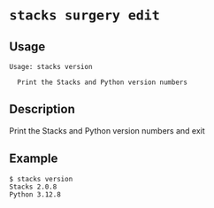 # `stacks surgery edit`

## Usage
```
Usage: stacks version

  Print the Stacks and Python version numbers 
```

## Description

  Print the Stacks and Python version numbers and exit

## Example

```shell
$ stacks version
Stacks 2.0.8
Python 3.12.8
```
